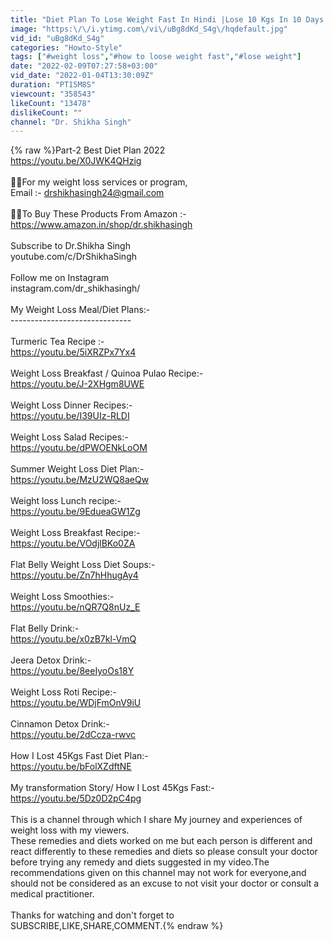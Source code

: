 ```yaml
---
title: "Diet Plan To Lose Weight Fast In Hindi |Lose 10 Kgs In 10 Days|Diet Plan 2022 Part-1|Dr.Shikha Singh"
image: "https:\/\/i.ytimg.com\/vi\/uBg8dKd_S4g\/hqdefault.jpg"
vid_id: "uBg8dKd_S4g"
categories: "Howto-Style"
tags: ["#weight loss","#how to loose weight fast","#lose weight"]
date: "2022-02-09T07:27:58+03:00"
vid_date: "2022-01-04T13:30:09Z"
duration: "PT15M8S"
viewcount: "358543"
likeCount: "13478"
dislikeCount: ""
channel: "Dr. Shikha Singh"
---
```

{% raw %}Part-2 Best Diet Plan 2022<br /><a rel="nofollow" target="blank" href="https://youtu.be/X0JWK4QHzig">https://youtu.be/X0JWK4QHzig</a><br /><br />🧡🧡For my weight loss services or program, <br />Email :- drshikhasingh24@gmail.com<br /><br />🧡🧡To Buy These Products From Amazon :-<br /><a rel="nofollow" target="blank" href="https://www.amazon.in/shop/dr.shikhasingh">https://www.amazon.in/shop/dr.shikhasingh</a><br /><br />Subscribe to Dr.Shikha Singh<br />youtube.com/c/DrShikhaSingh<br /><br />Follow me on Instagram<br />instagram.com/dr_shikhasingh/<br /><br />My Weight Loss Meal/Diet Plans:-<br />------------------------------<br /><br />Turmeric Tea Recipe :-<br /><a rel="nofollow" target="blank" href="https://youtu.be/5iXRZPx7Yx4">https://youtu.be/5iXRZPx7Yx4</a><br /><br />Weight Loss Breakfast / Quinoa Pulao Recipe:-<br /><a rel="nofollow" target="blank" href="https://youtu.be/J-2XHgm8UWE">https://youtu.be/J-2XHgm8UWE</a><br /><br />Weight Loss Dinner Recipes:-<br /><a rel="nofollow" target="blank" href="https://youtu.be/I39UIz-RLDI">https://youtu.be/I39UIz-RLDI</a><br /><br />Weight Loss Salad Recipes:-<br /><a rel="nofollow" target="blank" href="https://youtu.be/dPWOENkLoOM">https://youtu.be/dPWOENkLoOM</a><br /><br />Summer Weight Loss Diet Plan:-<br /><a rel="nofollow" target="blank" href="https://youtu.be/MzU2WQ8aeQw">https://youtu.be/MzU2WQ8aeQw</a><br /><br />Weight loss Lunch recipe:-<br /><a rel="nofollow" target="blank" href="https://youtu.be/9EdueaGW1Zg">https://youtu.be/9EdueaGW1Zg</a><br /><br />Weight Loss Breakfast Recipe:-<br /><a rel="nofollow" target="blank" href="https://youtu.be/VOdjlBKo0ZA">https://youtu.be/VOdjlBKo0ZA</a><br /><br />Flat Belly Weight Loss Diet Soups:-<br /><a rel="nofollow" target="blank" href="https://youtu.be/Zn7hHhugAy4">https://youtu.be/Zn7hHhugAy4</a><br /><br />Weight Loss Smoothies:-<br /><a rel="nofollow" target="blank" href="https://youtu.be/nQR7Q8nUz_E">https://youtu.be/nQR7Q8nUz_E</a><br /><br />Flat Belly Drink:-<br /><a rel="nofollow" target="blank" href="https://youtu.be/x0zB7kl-VmQ">https://youtu.be/x0zB7kl-VmQ</a><br /><br />Jeera Detox Drink:-<br /><a rel="nofollow" target="blank" href="https://youtu.be/8eeIyoOs18Y">https://youtu.be/8eeIyoOs18Y</a><br /><br />Weight Loss Roti Recipe:-<br /><a rel="nofollow" target="blank" href="https://youtu.be/WDjFmOnV9iU">https://youtu.be/WDjFmOnV9iU</a><br /><br />Cinnamon Detox Drink:-<br /><a rel="nofollow" target="blank" href="https://youtu.be/2dCcza-rwvc">https://youtu.be/2dCcza-rwvc</a><br /><br />How I Lost 45Kgs Fast Diet Plan:-<br /><a rel="nofollow" target="blank" href="https://youtu.be/bFolXZdftNE">https://youtu.be/bFolXZdftNE</a><br /><br />My transformation Story/ How I Lost 45Kgs Fast:-<br /><a rel="nofollow" target="blank" href="https://youtu.be/5Dz0D2pC4pg">https://youtu.be/5Dz0D2pC4pg</a><br /><br />This is a channel through which I share My journey and experiences of weight loss with my viewers.<br />These remedies and diets worked on me but each person is different and react differently to these remedies and diets so please consult your doctor before trying any remedy and diets suggested in my video.The recommendations given on this channel may not work for everyone,and should not be considered as an excuse to not visit your doctor or consult a medical practitioner.<br /><br />Thanks for watching and don't forget to SUBSCRIBE,LIKE,SHARE,COMMENT.{% endraw %}
